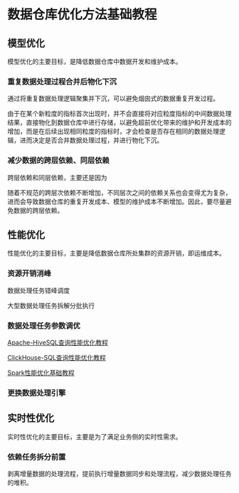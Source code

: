 # 数据仓库优化方法基础教程


## 模型优化

模型优化的主要目标，是降低数据仓库中数据开发和维护成本。

### 重复数据处理过程合并后物化下沉

通过将重复数据处理逻辑聚集并下沉，可以避免烟囱式的数据重复开发过程。

由于在某个新粒度的指标首次出现时，并不会直接将对应粒度指标的中间数据处理结果，直接物化到数据仓库中进行存储，以避免超前优化带来的维护和开发成本的增加，而是在后续出现相同粒度的指标时，才会检查是否存在相同的数据处理逻辑，进而决定是否合并数据处理过程，并进行物化下沉。


### 减少数据的跨层依赖、同层依赖

跨层依赖和同层依赖，主要还是因为

随着不规范的跨层次依赖不断增加，不同层次之间的依赖关系也会变得尤为复杂，进而会导致数据仓库的重复开发成本、模型的维护成本不断增加。因此，要尽量避免数据的跨层依赖。

## 性能优化

性能优化的主要目标，主要是降低数据仓库所处集群的资源开销，即运维成本。

### 资源开销消峰


数据处理任务错峰调度

大型数据处理任务拆解分批执行

### 数据处理任务参数调优

[Apache-HiveSQL查询性能优化教程](work/component/Big-Data/Apache-Hive/Apache-Hive-SQL/Apache-HiveSQL查询性能优化教程.md)

[ClickHouse-SQL查询性能优化教程](work/component/Big-Data/ClickHouse/ClickHouse-SQL查询性能优化教程.md)

[Spark性能优化基础教程](work/component/Big-Data/Apache-Spark/Spark性能优化基础教程.md)

### 更换数据处理引擎



## 实时性优化

实时性优化的主要目标，主要是为了满足业务侧的实时性需求。

### 依赖任务拆分前置

剥离增量数据的处理流程，提前执行增量数据同步和处理流程，减少数据处理任务的堆积。


